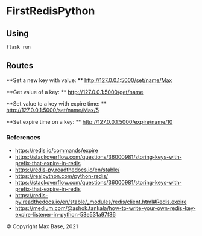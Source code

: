 # FirstRedisPython

## Using

```
flask run
```

## Routes

**Set a new key with value: **
http://127.0.0.1:5000/set/name/Max

**Get value of a key: **
http://127.0.0.1:5000/get/name

**Set value to a key with expire time: **
http://127.0.0.1:5000/set/name/Max/5

**Set expire time on a key: **
http://127.0.0.1:5000/expire/name/10

### References

- https://redis.io/commands/expire
- https://stackoverflow.com/questions/36000981/storing-keys-with-prefix-that-expire-in-redis
- https://redis-py.readthedocs.io/en/stable/
- https://realpython.com/python-redis/
- https://stackoverflow.com/questions/36000981/storing-keys-with-prefix-that-expire-in-redis
- https://redis-py.readthedocs.io/en/stable/_modules/redis/client.html#Redis.expire
- https://medium.com/@ashok.tankala/how-to-write-your-own-redis-key-expire-listener-in-python-53e531a97f36

© Copyright Max Base, 2021

